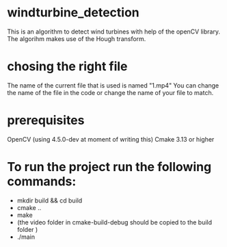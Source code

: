 # windturbine_detection
This is an algorithm to detect wind turbines with help of the openCV library.
The algorihm makes use of the Hough transform.

# chosing the right file
The name of the current file that is used is named "1.mp4"
You can change the name of the file in the code or change the name of your file to match.

# prerequisites
OpenCV (using 4.5.0-dev at moment of writing this)
Cmake 3.13 or higher

# To run the project run the following commands:
- mkdir build && cd build
- cmake ..
- make
- (the video folder in cmake-build-debug should be copied to the build folder )
- ./main
